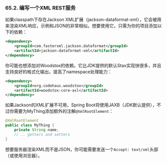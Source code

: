 ### 65.2. 编写一个XML REST服务

如果classpath下存在Jackson XML扩展（jackson-dataformat-xml），它会被用来渲染XML响应，示例和JSON的非常相似。想要使用它，只需为你的项目添加以下的依赖：
```xml
<dependency>
    <groupId>com.fasterxml.jackson.dataformat</groupId>
    <artifactId>jackson-dataformat-xml</artifactId>
</dependency>
```
你可能也想添加对Woodstox的依赖。它比JDK提供的默认Stax实现快很多，并且支持良好的格式化输出，提高了namespace处理能力：
```xml
<dependency>
    <groupId>org.codehaus.woodstox</groupId>
    <artifactId>woodstox-core-asl</artifactId>
</dependency>
```
如果Jackson的XML扩展不可用，Spring Boot将使用JAXB（JDK默认提供），不过你需要为MyThing添加额外的注解`@XmlRootElement`：
```java
@XmlRootElement
public class MyThing {
    private String name;
    // .. getters and setters
}
```
想要服务器渲染XML而不是JSON，你可能需要发送一个`Accept: text/xml`头部（或使用浏览器）。

